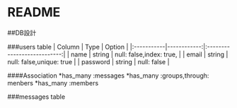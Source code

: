 # README

##DB設計

###users table
| Column     | Type        | Option                      |
|:-----------|------------:|:---------------------------:|
| name       | string      | null: false,index: true,    |
| email      | string      | null: false,unique: true    |
| password   | string      | null: false                 |

####Association
*has_many :messages
*has_many :groups,through: menbers
*has_many :members

###messages table
